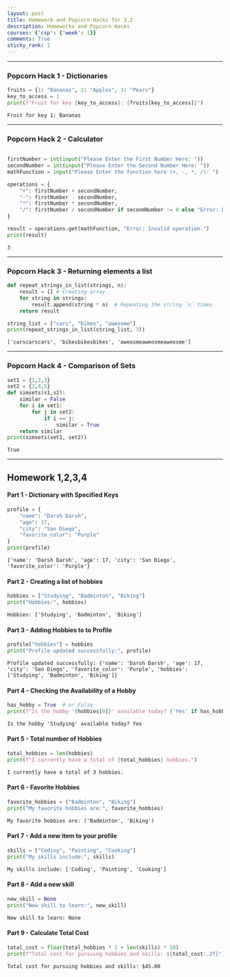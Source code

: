 ```yaml
---
layout: post
title: Homework and Popcorn Hacks for 3.2
description: Homeworks and Popcorn Hacks
courses: {'csp': {'week': 1}}
comments: True
sticky_rank: 1
---
```


---
### Popcorn Hack 1 - Dictionaries


```python
fruits = {1: "Bananas", 2: "Apples", 3: "Pears"}
key_to_access = 1  
print(f"Fruit for key {key_to_access}: {fruits[key_to_access]}")


```

    Fruit for key 1: Bananas


---
### Popcorn Hack 2 - Calculator


```python

firstNumber = int(input("Please Enter the First Number Here: "))
secondNumber = int(input("Please Enter the Second Number Here: "))
mathFunction = input("Please Enter the function here (+, -, *, /): ")

operations = {
    "+": firstNumber + secondNumber,
    "-": firstNumber - secondNumber,
    "*": firstNumber * secondNumber,
    "/": firstNumber / secondNumber if secondNumber != 0 else "Error: Division by zero"
}

result = operations.get(mathFunction, "Error: Invalid operation.")
print(result)

```

    3


---
### Popcorn Hack 3 - Returning elements a list


```python
def repeat_strings_in_list(strings, n): 
    result = [] # Creating array
    for string in strings:
        result.append(string * n)  # Repeating the string `n` times
    return result

string_list = ["cars", "bikes", "aweosme"]
print(repeat_strings_in_list(string_list, 3))

```

    ['carscarscars', 'bikesbikesbikes', 'aweosmeaweosmeaweosme']


---
### Popcorn Hack 4 - Comparison of Sets



```python
set1 = {1,2,3}
set2 = {3,4,5}
def simsets(s1,s2):
    similar = False
    for i in set1:
        for j in set2:
            if i == j:
                similar = True
    return similar
print(simsets(set1, set2))
```

    True


---

## Homework 1,2,3,4


#### Part 1 - Dictionary with Specified Keys


```python
profile = {
    "name": "Darsh Darsh",           
    "age": 17,                  
    "city": "San Diego",         
    "favorite_color": "Purple"    
}
print(profile)

```

    {'name': 'Darsh Darsh', 'age': 17, 'city': 'San Diego', 'favorite_color': 'Purple'}



#### Part 2 - Creating a list of hobbies 


```python
hobbies = ["Studying", "Badminton", "Biking"]
print("Hobbies:", hobbies)
```

    Hobbies: ['Studying', 'Badminton', 'Biking']


#### Part 3 - Adding Hobbies to to Profile


```python
profile["hobbies"] = hobbies
print("Profile updated successfully:", profile)

```

    Profile updated successfully: {'name': 'Darsh Darsh', 'age': 17, 'city': 'San Diego', 'favorite_color': 'Purple', 'hobbies': ['Studying', 'Badminton', 'Biking']}


#### Part 4 - Checking the Availability of a Hobby


```python
has_hobby = True  # or False
print(f"Is the hobby '{hobbies[0]}' available today? {'Yes' if has_hobby else 'No'}")

```

    Is the hobby 'Studying' available today? Yes


#### Part 5 - Total number of Hobbies


```python
total_hobbies = len(hobbies)
print(f"I currently have a total of {total_hobbies} hobbies.")

```

    I currently have a total of 3 hobbies.


#### Part 6 - Favorite Hobbies


```python
favorite_hobbies = ("Badminton", "Biking")
print("My favorite hobbies are:", favorite_hobbies)

```

    My favorite hobbies are: ('Badminton', 'Biking')


#### Part 7 - Add a new item to your profile


```python
skills = ["Coding", "Painting", "Cooking"]
print("My skills include:", skills)

```

    My skills include: ['Coding', 'Painting', 'Cooking']


#### Part 8 - Add a new skill 


```python
new_skill = None
print("New skill to learn:", new_skill)

```

    New skill to learn: None


#### Part 9 - Calculate Total Cost


```python
total_cost = float(total_hobbies * 5 + len(skills) * 10)
print(f"Total cost for pursuing hobbies and skills: ${total_cost:.2f}")

```

    Total cost for pursuing hobbies and skills: $45.00

